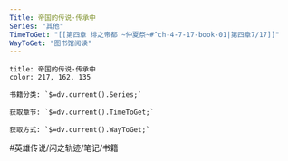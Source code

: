 ```yaml
---
Title: 帝国的传说·传承中
Series: "其他"
TimeToGet: "[[第四章 绯之帝都 ~仲夏祭~#^ch-4-7-17-book-01|第四章7/17]]"
WayToGet: "图书馆阅读"
---
```

```ad-note
title: 帝国的传说·传承中
color: 217, 162, 135

书籍分类: `$=dv.current().Series;`

获取章节: `$=dv.current().TimeToGet;`

获取方式: `$=dv.current().WayToGet;`
```

#英雄传说/闪之轨迹/笔记/书籍